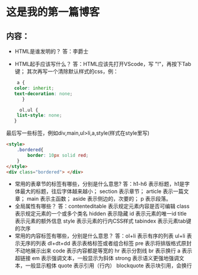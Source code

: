 # 这是我的第一篇博客

## 内容：

* HTML是谁发明的？
   答：李爵士

* HTML起手应该写什么？
   答：HTML应该先打开VScode，写 "!"，再按下Tab键；
   其次再写一个清除默认样式的css，例：
``` css
    a {
   color: inherit;
   text-decoration: none;
      }

     ol,ul {
    list-style: none;
   }
```
   最后写一些标签，例如div,main,ul>li,a,style(样式在style里写)

``` html
<style>
    .bordered{
        border: 10px solid red;
    }
</style>
<div class="bordered"> </div>
```

* 常用的表章节的标签有哪些，分别是什么意思?
   答：h1-h6 表示标题，h1是字体最大的标题，往后字体越来越小；
       section 表示章节；
       article 表示一篇文章；
       main 表示主函数；
       aside 表示侧边的，次要的；
       p 表示段落。
* 全局属性有哪些？
   答：contenteditable 表示规定元素内容是否可编辑
       class 表示规定元素的一个或多个类名
       hidden 表示隐藏
       id 表示元素的唯一id
       title 表示元素的额外信息
       style 表示元素的行内CSS样式
       tabindex 表示元素tab键的次序
* 常用的内容标签有哪些，分别是什么意思？
   答：ol+li 表示有序的列表
       ul+li 表示无序的列表
       dl+dt+dd 表示表格标签或者组合标签
       pre 表示将排版格式原封不动地展示出来
       code 表示内容都是等宽的
       hr 表示分割线
       br 表示换行
       a 表示超链接
       em 表示强调文本，一般显示为斜体
       strong 表示语义更强地强调文本，一般显示粗体
       quote 表示引用（行内）
       blockquote 表示块引用，会换行